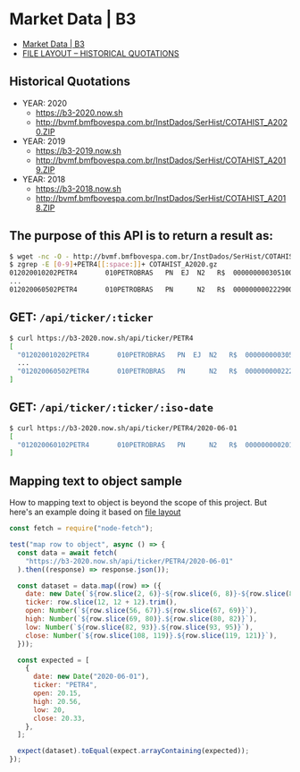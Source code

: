 # Market Data | B3

- [Market Data \| B3](http://www.b3.com.br/en_us/market-data-and-indices/data-services/market-data/)
- [FILE LAYOUT – HISTORICAL QUOTATIONS](http://www.b3.com.br/data/files/65/50/AD/26/29C8B51095EE46B5790D8AA8/HistoricalQuotations_B3.pdf)

## Historical Quotations

- YEAR: 2020
  - https://b3-2020.now.sh
  - http://bvmf.bmfbovespa.com.br/InstDados/SerHist/COTAHIST_A2020.ZIP
- YEAR: 2019
  - https://b3-2019.now.sh
  - http://bvmf.bmfbovespa.com.br/InstDados/SerHist/COTAHIST_A2019.ZIP
- YEAR: 2018
  - https://b3-2018.now.sh
  - http://bvmf.bmfbovespa.com.br/InstDados/SerHist/COTAHIST_A2018.ZIP

## The purpose of this API is to return a result as:

```bash
$ wget -nc -O - http://bvmf.bmfbovespa.com.br/InstDados/SerHist/COTAHIST_A2020.ZIP | gunzip - | gzip - > COTAHIST_A2020.gz
$ zgrep -E [0-9]+PETR4[[:space:]]+ COTAHIST_A2020.gz
012020010202PETR4       010PETROBRAS   PN  EJ  N2   R$  000000000305100000000030700000000003031000000000305700000000030700000000003069000000000307064405000000000037774500000000115477749300000000000000009999123100000010000000000000BRPETRACNPR6196
...
012020060502PETR4       010PETROBRAS   PN      N2   R$  000000000222900000000023030000000002206000000000223200000000022100000000002210000000000221327382000000000114137700000000254771647800000000000000009999123100000010000000000000BRPETRACNPR6196
```

## GET: `/api/ticker/:ticker`

```bash
$ curl https://b3-2020.now.sh/api/ticker/PETR4
[
  "012020010202PETR4       010PETROBRAS   PN  EJ  N2   R$  000000000305100000000030700000000003031000000000305700000000030700000000003069000000000307064405000000000037774500000000115477749300000000000000009999123100000010000000000000BRPETRACNPR6196",
  ...
  "012020060502PETR4       010PETROBRAS   PN      N2   R$  000000000222900000000023030000000002206000000000223200000000022100000000002210000000000221327382000000000114137700000000254771647800000000000000009999123100000010000000000000BRPETRACNPR6196"
]
```

## GET: `/api/ticker/:ticker/:iso-date`

```bash
$ curl https://b3-2020.now.sh/api/ticker/PETR4/2020-06-01
[
  "012020060102PETR4       010PETROBRAS   PN      N2   R$  000000000201500000000020560000000002000000000000203500000000020330000000002033000000000203402047000000000086579500000000176231966700000000000000009999123100000010000000000000BRPETRACNPR6196"
]
```

## Mapping text to object sample

How to mapping text to object is beyond the scope of this project. But here's an example doing it based on [file layout](http://www.b3.com.br/data/files/65/50/AD/26/29C8B51095EE46B5790D8AA8/HistoricalQuotations_B3.pdf)

```js
const fetch = require("node-fetch");

test("map row to object", async () => {
  const data = await fetch(
    "https://b3-2020.now.sh/api/ticker/PETR4/2020-06-01"
  ).then((response) => response.json());

  const dataset = data.map((row) => ({
    date: new Date(`${row.slice(2, 6)}-${row.slice(6, 8)}-${row.slice(8, 10)}`),
    ticker: row.slice(12, 12 + 12).trim(),
    open: Number(`${row.slice(56, 67)}.${row.slice(67, 69)}`),
    high: Number(`${row.slice(69, 80)}.${row.slice(80, 82)}`),
    low: Number(`${row.slice(82, 93)}.${row.slice(93, 95)}`),
    close: Number(`${row.slice(108, 119)}.${row.slice(119, 121)}`),
  }));

  const expected = [
    {
      date: new Date("2020-06-01"),
      ticker: "PETR4",
      open: 20.15,
      high: 20.56,
      low: 20,
      close: 20.33,
    },
  ];

  expect(dataset).toEqual(expect.arrayContaining(expected));
});
```
